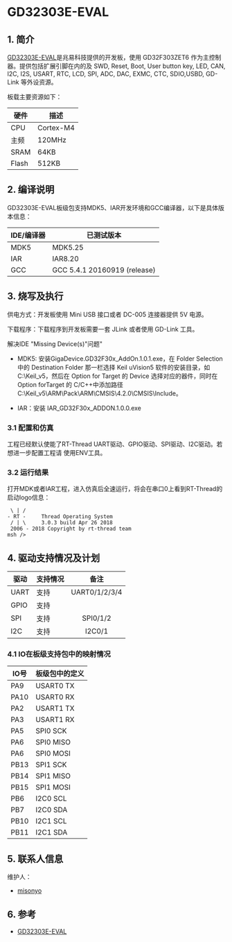# GD32303E-EVAL #

## 1. 简介

[GD32303E-EVAL](http://gd32mcu.21ic.com/site)是兆易科技提供的开发板，使用 GD32F303ZET6 作为主控制器。提供包括扩展引脚在内的及 SWD, Reset, Boot, User button key, LED, CAN, I2C, I2S, USART, RTC, LCD, SPI, ADC, DAC, EXMC, CTC, SDIO,USBD, GD-Link 等外设资源。

板载主要资源如下：

| 硬件 | 描述 |
| -- | -- |
|CPU| Cortex-M4|
|主频| 120MHz |
|SRAM| 64KB |
|Flash| 512KB |

## 2. 编译说明

GD32303E-EVAL板级包支持MDK5、IAR开发环境和GCC编译器，以下是具体版本信息：

| IDE/编译器 | 已测试版本 |
| -- | -- |
| MDK5 | MDK5.25 |
| IAR | IAR8.20 |
| GCC | GCC 5.4.1 20160919 (release) |

## 3. 烧写及执行

供电方式：开发板使用 Mini USB 接口或者 DC-005 连接器提供 5V 电源。

下载程序：下载程序到开发板需要一套 JLink 或者使用 GD-Link 工具。

解决IDE "Missing Device(s)"问题"
* MDK5: 安装GigaDevice.GD32F30x_AddOn.1.0.1.exe，在 Folder Selection 中的 Destination Folder 那一栏选择 Keil uVision5 软件的安装目录，如 C:\Keil_v5，然后在 Option for Target 的 Device 选择对应的器件，同时在 Option forTarget 的 C/C++中添加路径 C:\Keil_v5\ARM\Pack\ARM\CMSIS\4.2.0\CMSIS\Include。

* IAR：安装 IAR_GD32F30x_ADDON.1.0.0.exe

### 3.1 配置和仿真

工程已经默认使能了RT-Thread UART驱动、GPIO驱动、SPI驱动、I2C驱动。若想进一步配置工程请
使用ENV工具。

### 3.2 运行结果

打开MDK或者IAR工程，进入仿真后全速运行，将会在串口0上看到RT-Thread的启动logo信息：

```
 \ | /
- RT -     Thread Operating System
 / | \     3.0.3 build Apr 26 2018
 2006 - 2018 Copyright by rt-thread team
msh />

```

## 4. 驱动支持情况及计划

| 驱动 | 支持情况  |  备注  |
| ------ | ----  | :------:  |
| UART | 支持 | UART0/1/2/3/4 |
| GPIO | 支持 |  |
| SPI | 支持 | SPI0/1/2 |
| I2C | 支持 | I2C0/1|

### 4.1 IO在板级支持包中的映射情况

| IO号 | 板级包中的定义 |
| -- | -- |
| PA9 | USART0 TX |
| PA10 | USART0 RX |
| PA2 | USART1 TX |
| PA3 | USART1 RX |
| PA5| SPI0 SCK |
| PA6 | SPI0 MISO |
| PA6 | SPI0 MOSI |
| PB13| SPI1 SCK |
| PB14 | SPI1 MISO |
| PB15 | SPI1 MOSI |
| PB6| I2C0 SCL |
| PB7 | I2C0 SDA |
| PB10| I2C1 SCL |
| PB11 | I2C1 SDA |

## 5. 联系人信息

维护人：

- [misonyo](https://github.com/misonyo)

## 6. 参考

* [GD32303E-EVAL](http://gd32mcu.21ic.com/site)


